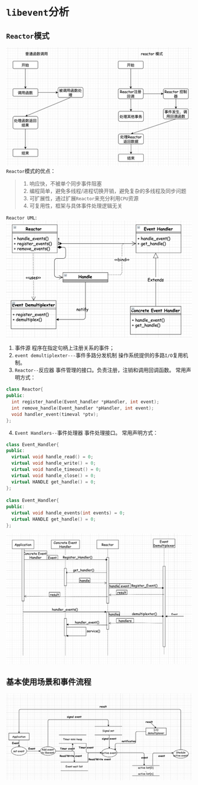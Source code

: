 # `libevent`分析
## `Reactor`模式
![reactor](images/普通调用与reactor模式.png)
`Reactor`模式的优点：
> 1. 响应快，不被单个同步事件阻塞
> 2. 编程简单，避免多线程/进程切换开销，避免复杂的多线程及同步问题
> 3. 可扩展性，通过扩展`Reactor`来充分利用`CPU`资源
> 4. 可复用性，框架与具体事件处理逻辑无关

`Reactor UML`:
![reactorUML](./images/reactorUML.png)
1. 事件源
程序在指定句柄上注册关系的事件；
2. `event demultiplexter---`事件多路分发机制
操作系统提供的多路`I/O`复用机制。
3. `Reactor--`反应器
事件管理的接口。负责注册，注销和调用回调函数。
常用声明方式：
```cpp
class Reactor{
public:
  int register_handle(Event_handler *pHandler, int event);
  int remove_handle(Event_handler *pHandler, int event);
  void handler_event(timeval *ptv);
};
```
4. `Event Handlers--`事件处理器
事件处理接口。
常用声明方式：
```cpp
class Event_Handler{
public:
  virtual void handle_read() = 0;
  virtual void handle_write() = 0;
  virtual void handle_timeout() = 0;
  virtual void handle_close() = 0;
  virtual HANDLE get_handle() = 0;
};

class Event_Handler{
public:
  virtual void handle_events(int events) = 0;
  virtual HANDLE get_handle() = 0;
};
```
![reactor时序](./images/reactor时序.png)

## 基本使用场景和事件流程
![libevent流程](./images/libevent流程.png)




